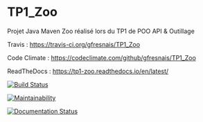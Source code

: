 # TP1_Zoo

Projet Java Maven Zoo réalisé lors du TP1 de POO API & Outillage

Travis : https://travis-ci.org/gfresnais/TP1_Zoo

Code Climate : https://codeclimate.com/github/gfresnais/TP1_Zoo

ReadTheDocs : https://tp1-zoo.readthedocs.io/en/latest/

[![Build Status](https://travis-ci.org/gfresnais/TP1_Zoo.svg?branch=master)](https://travis-ci.org/gfresnais/TP1_Zoo)

[![Maintainability](https://api.codeclimate.com/v1/badges/5f789398e6799004d95c/maintainability)](https://codeclimate.com/github/gfresnais/TP1_Zoo/maintainability)

[![Documentation Status](https://readthedocs.org/projects/tp1-zoo/badge/?version=latest)](https://tp1-zoo.readthedocs.io/en/latest/?badge=latest)
